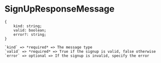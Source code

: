 # SignUpResponseMessage

```
{
    kind: string;
    valid: boolean;
    error?: string;
}
```

    `kind` => *required* => The message type
    `valid` => *required* => True if the signup is valid, false otherwise
    `error` => optional => If the signup is invalid, specify the error